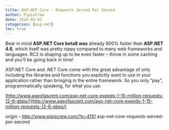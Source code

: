 ```yaml
---
title: ASP.NET Core - Requests Served Per Second
author: PipisCrew
date: 2016-03-02
categories: [asp.net]
toc: true
---
```


Bear in mind **ASP.NET Core beta8 was** already 800% faster than **ASP.NET 4.6**, which itself was pretty nippy compared to many web frameworks and languages. RC2 is shaping up to be even faster – throw in some caching and you’ll be going back in time! 

ASP.NET Core and .NET Core come with the great advantage of only including the libraries and functions you explicitly want to use in your application rather than bringing in the entire framework. So you only “pay”, programmatically speaking, for what you use.

[http://www.ageofascent.com/asp-net-core-exeeds-1-15-million-requests-12-6-gbps/](http://www.ageofascent.com/asp-net-core-exeeds-1-15-million-requests-12-6-gbps/)

origin - http://www.pipiscrew.com/?p=4151 asp-net-core-requests-served-per-second